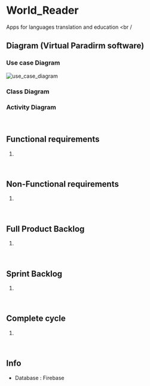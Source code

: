 # World_Reader
Apps for languages translation and education <br /<br />

## Diagram (Virtual Paradirm software) <br /> 
### Use case Diagram  
![use_case_diagram]()
### Class Diagram  
### Activity Diagram 


 <br /> 
 
## Functional requirements
1. 

<br />

## Non-Functional requirements
1.


<br />

## Full Product Backlog
1. 

<br />

## Sprint Backlog 
1.


<br />

## Complete cycle 
1.


<br />

## Info 
*  Database : Firebase
<br />


